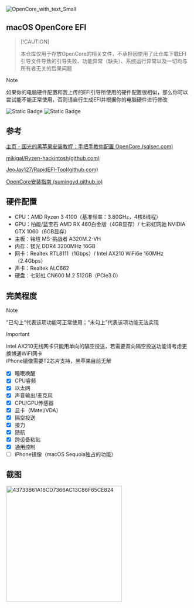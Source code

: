 ![OpenCore_with_text_Small](https://github.com/user-attachments/assets/49f199f8-6059-4386-bd19-5c7eabf65c29)


## macOS OpenCore EFI

>  [!CAUTION]
>
>  本仓库仅用于存放OpenCore的相关文件，不承担因使用了此仓库下载EFI引导文件导致的引导失败、功能异常（缺失）、系统运行异常以及一切均与所有者无关的后果问题

> [!NOTE]
>
> 如果你的电脑硬件配置和我上传的EFI引导所使用的硬件配置很相似，那么你可以尝试能不能正常使用，否则请自行生成EFI并根据你的电脑硬件进行修改

![Static Badge](https://img.shields.io/badge/%E6%94%AF%E6%8C%81%E7%9A%84macOS%E7%89%88%E6%9C%AC-Catalina%2010.15%20~%20Sequoia%2015.1-block?logo=apple)  ![Static Badge](https://img.shields.io/badge/OpenCore%E7%89%88%E6%9C%AC-1.0.1-33163)


## 参考

[主页 - 国光的黑苹果安装教程：手把手教你配置 OpenCore (sqlsec.com)](https://apple.sqlsec.com/)

[mikigal/Ryzen-hackintosh(github.com)](https://github.com/mikigal/ryzen-hackintosh)

[JeoJay127/RapidEFI-Tool(github.com)](https://github.com/JeoJay127/RapidEFI-Tool)

[OpenCore安装指南 (sumingyd.github.io)](https://sumingyd.github.io/OpenCore-Install-Guide/)

## 硬件配置

- CPU：AMD Ryzen 3 4100（基准频率：3.80GHz，4核8线程）
- GPU：柏能/蓝宝石 AMD RX 460白金版（4GB显存）/ 七彩虹网驰 NVIDIA GTX 1060（6GB显存）
- 主板：铭瑄 MS-挑战者 A320M.2-VH
- 内存：镁光 DDR4 3200MHz 16GB
- 网卡：Realtek RTL8111（1Gbps）/ lntel AX210 WiFi6e 160MHz（2.4Gbps）
- 声卡：Realtek ALC662
- 硬盘：七彩虹 CN600 M.2 512GB（PCle3.0）


## 完美程度

> [!NOTE]
>
> ”已勾上“代表该项功能可正常使用；“未勾上”代表该项功能无法实现

> [!IMPORTANT]
>
> lntel AX210无线网卡只能用单向的隔空投送，若需要双向隔空投送功能请考虑更换博通WiFI网卡<br/>
> iPhone镜像需要T2芯片支持，黑苹果目前无解



- [x] 睡眠唤醒
- [x] CPU睿频
- [x] 以太网
- [x] 声音输出/麦克风
- [x] CPU/GPU传感器
- [x] 显卡（Matel/VDA）
- [x] 隔空投送
- [x] 接力
- [x] 随航
- [x] 跨设备粘贴
- [x] 通用控制
- [ ] iPhone镜像（macOS Sequoia独占的功能）

## 截图
<img width="316" alt="43733B61A16CD7366AC13C86F65CE824" src="https://github.com/user-attachments/assets/fd352b42-65e3-4f9b-bfe2-46c4588db9ac" />



